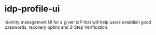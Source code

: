 # idp-profile-ui
Identity management UI for a given IdP that will help users establish good passwords, recovery optins and 2-Step Verification.
